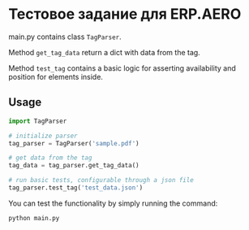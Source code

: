 # Тестовое задание для ERP.AERO

main.py contains class `TagParser`.

Method `get_tag_data` return a dict with data from the tag.

Method `test_tag` contains a basic logic for asserting availability and position for elements inside.

## Usage

```python
import TagParser

# initialize parser
tag_parser = TagParser('sample.pdf')

# get data from the tag
tag_data = tag_parser.get_tag_data()

# run basic tests, configurable through a json file
tag_parser.test_tag('test_data.json')
```

You can test the functionality by simply running the command:

`python main.py`